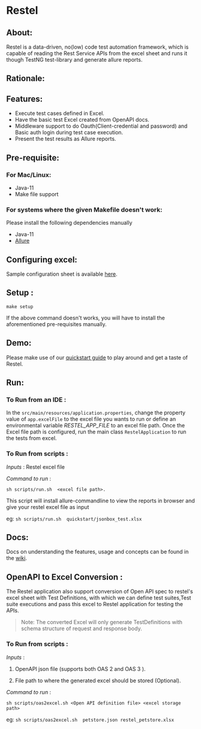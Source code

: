 # Restel

## About:

Restel is a data-driven, no(low) code test automation framework, which is capable of reading the Rest Service APIs from the excel sheet and runs it though TestNG test-library and generate allure reports.

## Rationale:

## Features:

- Execute test cases defined in Excel.
- Have the basic test Excel created from OpenAPI docs.
- Middleware support to do Oauth(Client-credential and password) and Basic auth login during test case execution.
- Present the test results as Allure reports.

## Pre-requisite:

### For Mac/Linux:

- Java-11
- Make file support

### For systems where the given Makefile doesn't work:

Please install the following dependencies manually

- Java-11
- [Allure](https://docs.qameta.io/allure/#_installing_a_commandline)

## Configuring excel:

Sample configuration sheet is available [here](quickstart/jsonbox_test.xlsx).

## Setup :

```
make setup
```

If the above command doesn't works, you will have to install the aforementioned pre-requisites manually.


## Demo:

Please make use of our [quickstart guide](./quickstart) to play around and get a taste of Restel.

## Run:

### To Run from an IDE :

In the `src/main/resources/application.properties`, change the property value of `app.excelFile` to the excel file you wants to run or define an environmental variable *RESTEL_APP_FILE* to an excel file path.
Once the Excel file path is configured, run the main class `RestelApplication` to run the tests from excel.

### To Run from scripts :

*Inputs* : Restel excel file

*Command to run* :

`sh scripts/run.sh  <excel file path>.`

This script will install allure-commandline to view the reports in browser and give your restel excel file as input

eg:  `sh scripts/run.sh  quickstart/jsonbox_test.xlsx`


## Docs:

Docs on understanding the features, usage and concepts can be found in the [wiki](https://github.com/techconative/Restel/wiki).

## OpenAPI to Excel Conversion :

The Restel application also support conversion of Open API spec to restel's excel sheet with Test Definitions,
with which we can define test suites,Test suite executions and pass this excel to Restel application for testing the APIs.

> Note: The converted Excel will only generate TestDefinitions with schema structure of request and response body.

### To Run from scripts :

*Inputs* :

1. OpenAPI json file (supports both OAS 2 and OAS 3 ).

2. File path to where the generated excel should be stored (Optional).

*Command to run* :

`sh scripts/oas2excel.sh <Open API definition file> <excel storage path>`

eg:  `sh scripts/oas2excel.sh  petstore.json restel_petstore.xlsx`
